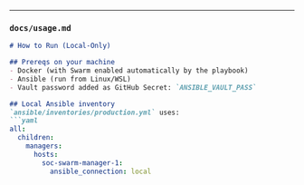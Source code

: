 
---

### `docs/usage.md`
```markdown
# How to Run (Local-Only)

## Prereqs on your machine
- Docker (with Swarm enabled automatically by the playbook)
- Ansible (run from Linux/WSL)
- Vault password added as GitHub Secret: `ANSIBLE_VAULT_PASS`

## Local Ansible inventory
`ansible/inventories/production.yml` uses:
```yaml
all:
  children:
    managers:
      hosts:
        soc-swarm-manager-1:
          ansible_connection: local
